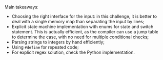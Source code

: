 Main takeaways:
- Choosing the right interface for the input: in this challenge, it is better to deal with a single memory map than separating the input by lines;
- Explicit state machine implementation with enums for state and switch statement. This is actually efficient, as the compiler can use a jump table to determine the case, with no need for multiple conditional checks;
- Parsing strings to integers by hand efficiently;
- Using `#define` for repeated code;
- For explicit regex solution, check the Python implementation.

